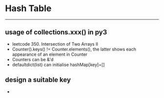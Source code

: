 # Hash Table
---
## usage of collections.xxx() in py3
- leetcode 350. Intersection of Two Arrays II
- Counter().keys() != Counter.elements(), the latter shows each appearance of an element in Counter
- Counters can be &'d
- defaultdict(list) can initialise hashMap[key]=[]
## design a suitable key
- 
